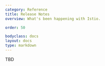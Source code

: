 ```yaml
---
category: Reference
title: Release Notes
overview: What's been happening with Istio.

order: 50

bodyclass: docs
layout: docs
type: markdown
---
```


TBD

